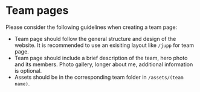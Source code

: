 # Team pages

Please consider the following guidelines when creating a team page:

- Team page should follow the general structure and design of the website. It is recommended to use an exisiting layout like `/jupp` for team page.
- Team page should include a brief description of the team, hero photo and its members. Photo gallery, longer about me, additional information is optional.
- Assets should be in the corresponding team folder in `/assets/(team name)`.
